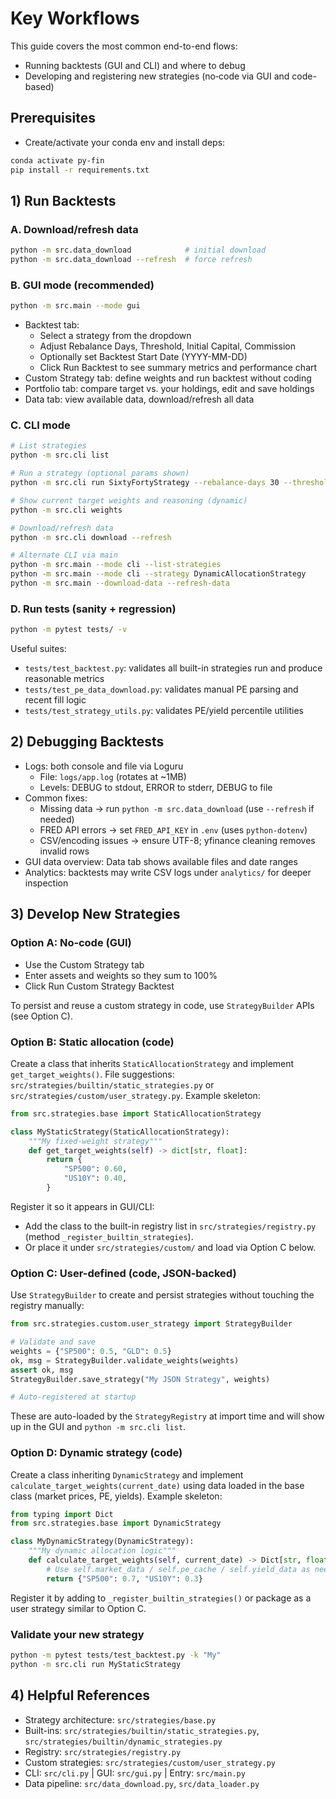 # Key Workflows

This guide covers the most common end-to-end flows:

- Running backtests (GUI and CLI) and where to debug
- Developing and registering new strategies (no‑code via GUI and code-based)

## Prerequisites

- Create/activate your conda env and install deps:

```bash
conda activate py-fin
pip install -r requirements.txt
```

## 1) Run Backtests

### A. Download/refresh data

```bash
python -m src.data_download            # initial download
python -m src.data_download --refresh  # force refresh
```

### B. GUI mode (recommended)

```bash
python -m src.main --mode gui
```

- Backtest tab:
  - Select a strategy from the dropdown
  - Adjust Rebalance Days, Threshold, Initial Capital, Commission
  - Optionally set Backtest Start Date (YYYY-MM-DD)
  - Click Run Backtest to see summary metrics and performance chart
- Custom Strategy tab: define weights and run backtest without coding
- Portfolio tab: compare target vs. your holdings, edit and save holdings
- Data tab: view available data, download/refresh all data

### C. CLI mode

```bash
# List strategies
python -m src.cli list

# Run a strategy (optional params shown)
python -m src.cli run SixtyFortyStrategy --rebalance-days 30 --threshold 0.05

# Show current target weights and reasoning (dynamic)
python -m src.cli weights

# Download/refresh data
python -m src.cli download --refresh

# Alternate CLI via main
python -m src.main --mode cli --list-strategies
python -m src.main --mode cli --strategy DynamicAllocationStrategy
python -m src.main --download-data --refresh-data
```

### D. Run tests (sanity + regression)

```bash
python -m pytest tests/ -v
```

Useful suites:

- `tests/test_backtest.py`: validates all built-in strategies run and produce reasonable metrics
- `tests/test_pe_data_download.py`: validates manual PE parsing and recent fill logic
- `tests/test_strategy_utils.py`: validates PE/yield percentile utilities

## 2) Debugging Backtests

- Logs: both console and file via Loguru
  - File: `logs/app.log` (rotates at ~1MB)
  - Levels: DEBUG to stdout, ERROR to stderr, DEBUG to file
- Common fixes:
  - Missing data → run `python -m src.data_download` (use `--refresh` if needed)
  - FRED API errors → set `FRED_API_KEY` in `.env` (uses `python-dotenv`)
  - CSV/encoding issues → ensure UTF-8; yfinance cleaning removes invalid rows
- GUI data overview: Data tab shows available files and date ranges
- Analytics: backtests may write CSV logs under `analytics/` for deeper inspection

## 3) Develop New Strategies

### Option A: No‑code (GUI)

- Use the Custom Strategy tab
- Enter assets and weights so they sum to 100%
- Click Run Custom Strategy Backtest

To persist and reuse a custom strategy in code, use `StrategyBuilder` APIs (see Option C).

### Option B: Static allocation (code)

Create a class that inherits `StaticAllocationStrategy` and implement `get_target_weights()`.
File suggestions: `src/strategies/builtin/static_strategies.py` or `src/strategies/custom/user_strategy.py`.
Example skeleton:

```python
from src.strategies.base import StaticAllocationStrategy

class MyStaticStrategy(StaticAllocationStrategy):
    """My fixed-weight strategy"""
    def get_target_weights(self) -> dict[str, float]:
        return {
            "SP500": 0.60,
            "US10Y": 0.40,
        }
```

Register it so it appears in GUI/CLI:

- Add the class to the built-in registry list in `src/strategies/registry.py` (method `_register_builtin_strategies`).
- Or place it under `src/strategies/custom/` and load via Option C below.

### Option C: User-defined (code, JSON-backed)

Use `StrategyBuilder` to create and persist strategies without touching the registry manually:

```python
from src.strategies.custom.user_strategy import StrategyBuilder

# Validate and save
weights = {"SP500": 0.5, "GLD": 0.5}
ok, msg = StrategyBuilder.validate_weights(weights)
assert ok, msg
StrategyBuilder.save_strategy("My JSON Strategy", weights)

# Auto-registered at startup
```

These are auto-loaded by the `StrategyRegistry` at import time and will show up in the GUI and `python -m src.cli list`.

### Option D: Dynamic strategy (code)

Create a class inheriting `DynamicStrategy` and implement `calculate_target_weights(current_date)` using data loaded in the base class (market prices, PE, yields). Example skeleton:

```python
from typing import Dict
from src.strategies.base import DynamicStrategy

class MyDynamicStrategy(DynamicStrategy):
    """My dynamic allocation logic"""
    def calculate_target_weights(self, current_date) -> Dict[str, float]:
        # Use self.market_data / self.pe_cache / self.yield_data as needed
        return {"SP500": 0.7, "US10Y": 0.3}
```

Register it by adding to `_register_builtin_strategies()` or package as a user strategy similar to Option C.

### Validate your new strategy

```bash
python -m pytest tests/test_backtest.py -k "My"
python -m src.cli run MyStaticStrategy
```

## 4) Helpful References

- Strategy architecture: `src/strategies/base.py`
- Built-ins: `src/strategies/builtin/static_strategies.py`, `src/strategies/builtin/dynamic_strategies.py`
- Registry: `src/strategies/registry.py`
- Custom strategies: `src/strategies/custom/user_strategy.py`
- CLI: `src/cli.py`  |  GUI: `src/gui.py`  |  Entry: `src/main.py`
- Data pipeline: `src/data_download.py`, `src/data_loader.py`
